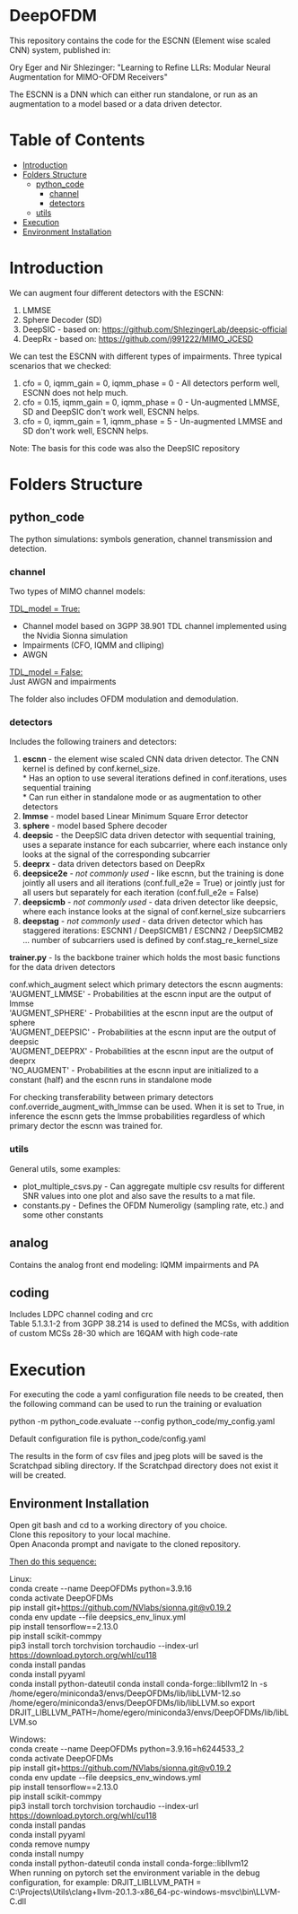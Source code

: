 # DeepOFDM

This repository contains the code for the ESCNN (Element wise scaled CNN) system, published in:

Ory Eger and Nir Shlezinger: "Learning to Refine LLRs: Modular Neural Augmentation for MIMO-OFDM Receivers"

The ESCNN is a DNN which can either run standalone, or run as an augmentation to a model based or a data driven detector. 

# Table of Contents

- [Introduction](#introduction)
- [Folders Structure](#folders-structure)
  * [python_code](#python_code)
    + [channel](#channel)
    + [detectors](#detectors)
   + [utils](#utils)  
- [Execution](#execution)
- [Environment Installation](#environment-installation)
  
# Introduction

We can augment four different detectors with the ESCNN:
1. LMMSE
2. Sphere Decoder (SD)
3. DeepSIC - based on: https://github.com/ShlezingerLab/deepsic-official  
4. DeepRx - based on: https://github.com/j991222/MIMO_JCESD  

We can test the ESCNN with different types of impairments. Three typical scenarios that we checked:
1. cfo = 0,    iqmm_gain = 0, iqmm_phase = 0 - All detectors perform well, ESCNN does not help much.
2. cfo = 0.15, iqmm_gain = 0, iqmm_phase = 0 - Un-augmented LMMSE, SD and DeepSIC don't work well, ESCNN helps.
3. cfo = 0,    iqmm_gain = 1, iqmm_phase = 5 - Un-augmented LMMSE and SD don't work well, ESCNN helps.


Note: The basis for this code was also the DeepSIC repository 


# Folders Structure

## python_code 

The python simulations: symbols generation, channel transmission and detection.

### channel 


Two types of MIMO channel models:

<u>TDL_model = True:</u>  
- Channel model based on 3GPP 38.901 TDL channel implemented using the  Nvidia Sionna simulation 
- Impairments (CFO, IQMM and clliping)
- AWGN
  
<u>TDL_model = False:</u>  
Just AWGN and impairments

The folder also includes OFDM modulation and demodulation.

### detectors 

Includes the following trainers and detectors:

1. **escnn** - the element wise scaled CNN data driven detector. The CNN kernel is defined by conf.kernel_size.  
   \* Has an option to use several iterations defined in conf.iterations, uses sequential training  
   \* Can run either in standalone mode or as augmentation to other detectors
2. **lmmse** - model based Linear Minimum Square Error detector
3. **sphere** - model based Sphere decoder
4. **deepsic** - the DeepSIC data driven detector with sequential training, uses a separate instance for each subcarrier, where each instance only looks at the signal of the corresponding subcarrier
5. **deeprx** - data driven detectors based on DeepRx
6. **deepsice2e** - *not commonly used* - like escnn, but the training is done jointly all users and all iterations (conf.full_e2e = True) or jointly just for all users but separately for each iteration (conf.full_e2e = False) 
7. **deepsicmb** - *not commonly used* - data driven detector like deepsic, where each instance looks at the signal of conf.kernel_size subcarriers
8. **deepstag** - *not commonly used* - data driven detector which has staggered iterations: ESCNN1 / DeepSICMB1 / ESCNN2 / DeepSICMB2 ... number of subcarriers used is defined by conf.stag_re_kernel_size

**trainer.py** - Is the backbone trainer which holds the most basic functions for the data driven detectors

conf.which_augment select which primary detectors the escnn augments:  
'AUGMENT_LMMSE' -   Probabilities at the escnn input are the output of lmmse  
'AUGMENT_SPHERE' -  Probabilities at the escnn input are the output of sphere  
'AUGMENT_DEEPSIC' - Probabilities at the escnn input are the output of deepsic  
'AUGMENT_DEEPRX' -  Probabilities at the escnn input are the output of deeprx  
'NO_AUGMENT' -      Probabilities at the escnn input are initialized to a constant (half) and the escnn runs in standalone mode

For checking transferability between primary detectors conf.override_augment_with_lmmse can be used.
When it is set to True, in inference the escnn gets the lmmse probabilities regardless of which primary dector the escnn was trained for.  

### utils

General utils, some examples: 
- plot_multiple_csvs.py - Can aggregate multiple csv results for different SNR values into one plot and also save the results to a mat file. 
- constants.py - Defines the OFDM Numeroligy (sampling rate, etc.) and some other constants


## analog
Contains the analog front end modeling: IQMM impairments and PA

## coding
Includes LDPC channel coding and crc  
Table 5.1.3.1-2 from 3GPP 38.214 is used to defined the MCSs, with addition of custom MCSs 28-30 which are 16QAM with high code-rate 


# Execution

For executing the code a yaml configuration file needs to be created,
then the following command can be used to run the training or evaluation

python -m python_code.evaluate --config python_code/my_config.yaml

Default configuration file is python_code/config.yaml

The results in the form of csv files and jpeg plots will be saved is the Scratchpad sibling directory. If the Scratchpad directory does not exist it will be created.

## Environment Installation

Open git bash and cd to a working directory of you choice.  
Clone this repository to your local machine.  
Open Anaconda prompt and navigate to the cloned repository.  
  
<u>Then do this sequence:</u>

Linux:  
conda create --name DeepOFDMs python=3.9.16  
conda activate DeepOFDMs  
pip install git+https://github.com/NVlabs/sionna.git@v0.19.2  
conda env update --file deepsics_env_linux.yml  
pip install tensorflow==2.13.0  
pip install scikit-commpy  
pip3 install torch torchvision torchaudio --index-url https://download.pytorch.org/whl/cu118  
conda install pandas  
conda install pyyaml  
conda install python-dateutil
conda install conda-forge::libllvm12
ln -s /home/egero/miniconda3/envs/DeepOFDMs/lib/libLLVM-12.so /home/egero/miniconda3/envs/DeepOFDMs/lib/libLLVM.so
export DRJIT_LIBLLVM_PATH=/home/egero/miniconda3/envs/DeepOFDMs/lib/libLLVM.so

  

Windows:  
conda create --name DeepOFDMs python=3.9.16=h6244533_2  
conda activate DeepOFDMs  
pip install git+https://github.com/NVlabs/sionna.git@v0.19.2  
conda env update --file deepsics_env_windows.yml  
pip install tensorflow==2.13.0  
pip install scikit-commpy  
pip3 install torch torchvision torchaudio --index-url https://download.pytorch.org/whl/cu118  
conda install pandas  
conda install pyyaml  
conda remove numpy  
conda install numpy  
conda install python-dateutil
conda install conda-forge::libllvm12  
When running on pytorch set the environment variable in the debug configuration, for example:
DRJIT_LIBLLVM_PATH = C:\Projects\Utils\clang+llvm-20.1.3-x86_64-pc-windows-msvc\bin\LLVM-C.dll

